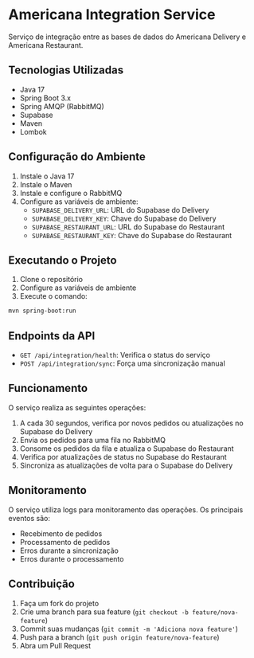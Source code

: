 # Americana Integration Service

Serviço de integração entre as bases de dados do Americana Delivery e Americana Restaurant.

## Tecnologias Utilizadas

- Java 17
- Spring Boot 3.x
- Spring AMQP (RabbitMQ)
- Supabase
- Maven
- Lombok

## Configuração do Ambiente

1. Instale o Java 17
2. Instale o Maven
3. Instale e configure o RabbitMQ
4. Configure as variáveis de ambiente:
   - `SUPABASE_DELIVERY_URL`: URL do Supabase do Delivery
   - `SUPABASE_DELIVERY_KEY`: Chave do Supabase do Delivery
   - `SUPABASE_RESTAURANT_URL`: URL do Supabase do Restaurant
   - `SUPABASE_RESTAURANT_KEY`: Chave do Supabase do Restaurant

## Executando o Projeto

1. Clone o repositório
2. Configure as variáveis de ambiente
3. Execute o comando:
```bash
mvn spring-boot:run
```

## Endpoints da API

- `GET /api/integration/health`: Verifica o status do serviço
- `POST /api/integration/sync`: Força uma sincronização manual

## Funcionamento

O serviço realiza as seguintes operações:

1. A cada 30 segundos, verifica por novos pedidos ou atualizações no Supabase do Delivery
2. Envia os pedidos para uma fila no RabbitMQ
3. Consome os pedidos da fila e atualiza o Supabase do Restaurant
4. Verifica por atualizações de status no Supabase do Restaurant
5. Sincroniza as atualizações de volta para o Supabase do Delivery

## Monitoramento

O serviço utiliza logs para monitoramento das operações. Os principais eventos são:

- Recebimento de pedidos
- Processamento de pedidos
- Erros durante a sincronização
- Erros durante o processamento

## Contribuição

1. Faça um fork do projeto
2. Crie uma branch para sua feature (`git checkout -b feature/nova-feature`)
3. Commit suas mudanças (`git commit -m 'Adiciona nova feature'`)
4. Push para a branch (`git push origin feature/nova-feature`)
5. Abra um Pull Request 